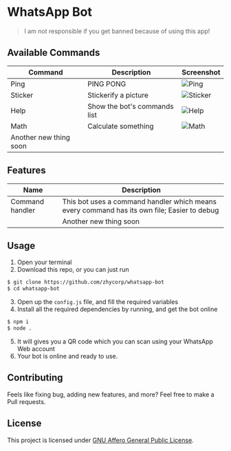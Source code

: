 # WhatsApp Bot

> I am not responsible if you get banned because of using this app!

## Available Commands
| Command | Description | Screenshot |
|------|-------------| --------------|
| Ping | PING PONG | ![Ping](https://raw.githubusercontent.com/zhycorp/whatsapp-bot/master/assets/images/ping.png) |
| Sticker | Stickerify a picture | ![Sticker](https://raw.githubusercontent.com/zhycorp/whatsapp-bot/master/assets/images/sticker.png) |
| Help | Show the bot's commands list | ![Help](https://raw.githubusercontent.com/zhycorp/whatsapp-bot/master/assets/images/help.png) |
| Math | Calculate something | ![Math](https://raw.githubusercontent.com/zhycorp/whatsapp-bot/master/assets/images/math.png) |
| Another new thing soon | | |

## Features
| Name | Description |
| ---- | ----------- |
| Command handler | This bot uses a command handler which means every command has its own file; Easier to debug |
| | Another new thing soon |

## Usage
1. Open your terminal
2. Download this repo, or you can just run
```sh
$ git clone https://github.com/zhycorp/whatsapp-bot
$ cd whatsapp-bot
```
3. Open up the `config.js` file, and fill the required variables
4. Install all the required dependencies by running, and get the bot online
```sh
$ npm i
$ node .
```
5. It will gives you a QR code which you can scan using your WhatsApp Web account
6. Your bot is online and ready to use.

## Contributing
Feels like fixing bug, adding new features, and more? Feel free to make a Pull requests.

## License
This project is licensed under [GNU Affero General Public License](https://www.gnu.org/licenses/agpl-3.0.en.html).